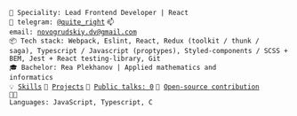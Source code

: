 <code>👷 Speciality: Lead Frontend Developer | React </code><br>
<code>💬 telegram: [@quite_right](https://telegram.me/quite_right)</code>
<code>📫 email: [novogrudskiy.dv@gmail.com](mailto:novogrudskiy.dv@gmail.com)</code> \
<code>📦 Tech stack: Webpack, Eslint, React, Redux (toolkit / thunk / saga), Typescript / Javascript (proptypes), Styled-components / SCSS + BEM, Jest + React testing-library, Git </code> \
<code>🎓 Bachelor: Rea Plekhanov | Applied mathematics and informatics</code> \
<code>💡 [Skills](SKILLS.md)</code>
<code>🧻 [Projects](PROJECTS.md)</code>
<code>📢 [Public talks: 0](TALKS.md)</code>
<code>👀 [Open-source contribution](CONTRIBUTION.md)</code><br>
<code>🧑‍💻 Languages: JavaScript, Typescript, C</code> 
